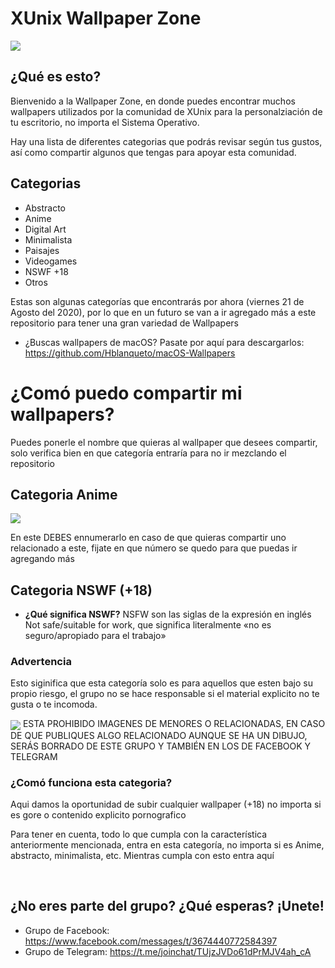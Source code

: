 # XUnix Wallpaper Zone
</div>

<img src="https://github.com/XUnix-Corp/Wallpapers/blob/master/Materiales%20para%20el%20README%20(NO%20MODIFICAR)/WAllpaper%20Zone.png" align="center">

</div>

## ¿Qué es esto?

Bienvenido a la Wallpaper Zone, en donde puedes encontrar muchos wallpapers utilizados por la comunidad de XUnix para la personalziación de tu escritorio, no importa el Sistema Operativo. 

Hay una lista de diferentes categorias que podrás revisar según tus gustos, así como compartir algunos que tengas para apoyar esta comunidad.

## Categorias

- Abstracto
- Anime 
- Digital Art
- Minimalista
- Paisajes 
- Videogames
- NSWF +18
- Otros

Estas son algunas categorías que encontrarás por ahora (viernes 21 de Agosto del 2020), por lo que en un futuro se van a ir agregado más a este repositorio para tener una gran variedad de Wallpapers

- ¿Buscas wallpapers de macOS? Pasate por aquí para descargarlos: https://github.com/Hblanqueto/macOS-Wallpapers

# ¿Comó puedo compartir mi wallpapers?

Puedes ponerle el nombre que quieras al wallpaper que desees compartir, solo verifica bien en que categoría entraría para no ir mezclando el repositorio

## Categoria Anime

</div>

<img src="https://github.com/XUnix-Corp/Wallpapers/blob/master/Anime/17.jpg" align="center">

</div>


En este DEBES ennumerarlo en caso de que quieras compartir uno relacionado a este, fijate en que número se quedo para que puedas ir agregando más

## Categoria NSWF (+18)

- **¿Qué significa NSWF?** 
NSFW son las siglas de la expresión en inglés Not safe/suitable for work, que significa literalmente «no es seguro/apropiado para el trabajo»
 
### Advertencia

Esto siginifica que esta categoría solo es para aquellos que esten bajo su propio riesgo, el grupo no se hace responsable si el material explicito no te gusta o te incomoda. 
</div>

<img src="https://github.com/XUnix-Corp/Wallpapers/blob/master/NSFW/Sexy%20Girl%20Cat.jpg" align="center">

</div>
ESTA PROHIBIDO IMAGENES DE MENORES O RELACIONADAS, EN CASO DE QUE PUBLIQUES ALGO RELACIONADO AUNQUE SE HA UN DIBUJO, SERÁS BORRADO DE ESTE GRUPO Y TAMBIÉN EN LOS DE FACEBOOK Y TELEGRAM

### ¿Comó funciona esta categoria?

Aqui damos la oportunidad de subir cualquier wallpaper (+18) no importa si es gore o contenido explicito pornografico


Para tener en cuenta, todo lo que cumpla con la característica anteriormente mencionada, entra en esta categoría, no importa si es Anime, abstracto, minimalista, etc. Mientras cumpla con esto entra aquí



<br>

## ¿No eres parte del grupo? ¿Qué esperas? ¡Unete!

- Grupo de Facebook: https://www.facebook.com/messages/t/3674440772584397
- Grupo de Telegram: https://t.me/joinchat/TUjzJVDo61dPrMJV4ah_cA

